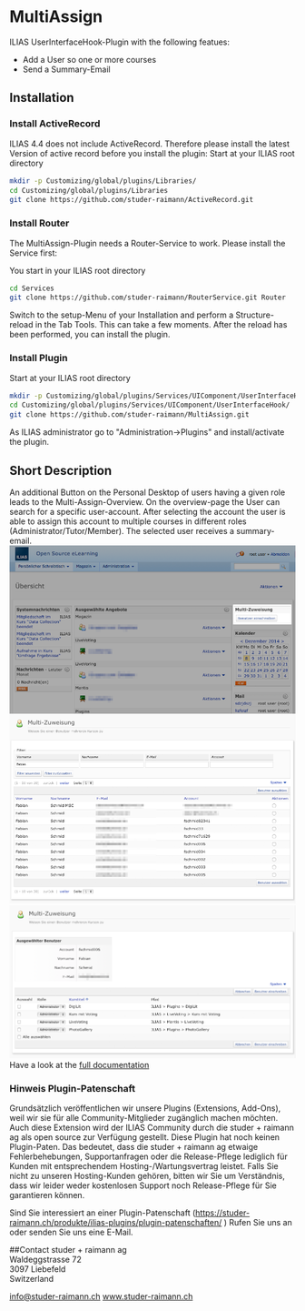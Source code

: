 MultiAssign
=========
ILIAS UserInterfaceHook-Plugin with the following featues:  
- Add a User so one or more courses  
- Send a Summary-Email

## Installation
### Install ActiveRecord
ILIAS 4.4 does not include ActiveRecord. Therefore please install the latest Version of active record before you install the plugin:
Start at your ILIAS root directory
```bash
mkdir -p Customizing/global/plugins/Libraries/  
cd Customizing/global/plugins/Libraries  
git clone https://github.com/studer-raimann/ActiveRecord.git  
```
### Install Router
The MultiAssign-Plugin needs a Router-Service to work. Please install the Service first:
 
You start in your ILIAS root directory

```bash
cd Services  
git clone https://github.com/studer-raimann/RouterService.git Router  
```
Switch to the setup-Menu of your Installation and perform a Structure-reload in the Tab Tools. This can take a few moments. After the reload has been performed, you can install the plugin.
### Install Plugin
Start at your ILIAS root directory  
```bash
mkdir -p Customizing/global/plugins/Services/UIComponent/UserInterfaceHook/  
cd Customizing/global/plugins/Services/UIComponent/UserInterfaceHook/  
git clone https://github.com/studer-raimann/MultiAssign.git  
```  
As ILIAS administrator go to "Administration->Plugins" and install/activate the plugin.  

## Short Description
An additional Button on the Personal Desktop of users having a given role leads to the Multi-Assign-Overview. On the overview-page the User can search for a specific user-account. After selecting the account the user is able to assign this account to multiple courses in different roles (Administrator/Tutor/Member). The selected user receives a summary-email.  
![001][pd]
![002][user_select]
![003][assign]
Have a look at the [full documentation](/doc/Documentation.pdf?raw=true)

### Hinweis Plugin-Patenschaft
Grundsätzlich veröffentlichen wir unsere Plugins (Extensions, Add-Ons), weil wir sie für alle Community-Mitglieder zugänglich machen möchten. Auch diese Extension wird der ILIAS Community durch die studer + raimann ag als open source zur Verfügung gestellt. Diese Plugin hat noch keinen Plugin-Paten. Das bedeutet, dass die studer + raimann ag etwaige Fehlerbehebungen, Supportanfragen oder die Release-Pflege lediglich für Kunden mit entsprechendem Hosting-/Wartungsvertrag leistet. Falls Sie nicht zu unseren Hosting-Kunden gehören, bitten wir Sie um Verständnis, dass wir leider weder kostenlosen Support noch Release-Pflege für Sie garantieren können.

Sind Sie interessiert an einer Plugin-Patenschaft (https://studer-raimann.ch/produkte/ilias-plugins/plugin-patenschaften/ ) Rufen Sie uns an oder senden Sie uns eine E-Mail.

##Contact
studer + raimann ag  
Waldeggstrasse 72  
3097 Liebefeld  
Switzerland  

info@studer-raimann.ch
www.studer-raimann.ch


[pd]: /doc/Screenshots/001.png?raw=true "personal desktop"
[user_select]: /doc/Screenshots/002.png?raw=true "Select Users"
[assign]: /doc/Screenshots/003.png?raw=true "Assign User to multiple Courses"
[conf]: /doc/Screenshots/004.png?raw=true "Plugin-Configuration"

